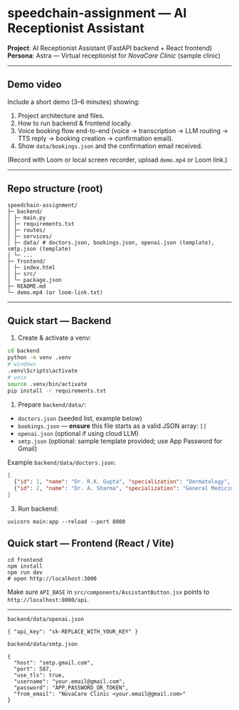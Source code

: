 # speedchain-assignment — AI Receptionist Assistant

**Project**: AI Receptionist Assistant (FastAPI backend + React frontend)  
**Persona**: Astra — Virtual receptionist for *NovaCare Clinic* (sample clinic)

---

## Demo video
Include a short demo (3–6 minutes) showing:
1. Project architecture and files.
2. How to run backend & frontend locally.
3. Voice booking flow end-to-end (voice → transcription → LLM routing → TTS reply → booking creation → confirmation email).
4. Show `data/bookings.json` and the confirmation email received.

(Record with Loom or local screen recorder, upload `demo.mp4` or Loom link.)

---

## Repo structure (root)


```
speedchain-assignment/
├─ backend/
│ ├─ main.py
│ ├─ requirements.txt
│ ├─ routes/
│ ├─ services/
│ ├─ data/ # doctors.json, bookings.json, openai.json (template), smtp.json (template)
│ └─ ...
├─ frontend/
│ ├─ index.html
│ ├─ src/
│ └─ package.json
├─ README.md
└─ demo.mp4 (or loom-link.txt)
```



---

## Quick start — Backend

1. Create & activate a venv:
```bash
cd backend
python -m venv .venv
# windows
.venv\Scripts\activate
# unix
source .venv/bin/activate
pip install -r requirements.txt
```





1. Prepare `backend/data/`:

- `doctors.json` (seeded list, example below)
- `bookings.json` — **ensure** this file starts as a valid JSON array: `[]`
- `openai.json` (optional if using cloud LLM)
- `smtp.json` (optional: sample template provided; use App Password for Gmail)

Example `backend/data/doctors.json`:



```json
[
  {"id": 1, "name": "Dr. R.K. Gupta", "specialization": "Dermatology", "available_slots": ["Wed 10:00", "Fri 16:00"]},
  {"id": 2, "name": "Dr. A. Sharma", "specialization": "General Medicine", "available_slots": ["Mon 11:00", "Thu 15:00"]}
]

```



3. Run backend:

```
uvicorn main:app --reload --port 8000

```



## Quick start — Frontend (React / Vite)



```
cd frontend
npm install
npm run dev
# open http://localhost:3000

```

Make sure `API_BASE` in `src/components/AssistantButton.jsx` points to `http://localhost:8000/api`.

----------------------------------------------------------------------------------------------------------------------------------------------------------



`backend/data/openai.json` 

```
{ "api_key": "sk-REPLACE_WITH_YOUR_KEY" }
```



`backend/data/smtp.json` 

```
{
  "host": "smtp.gmail.com",
  "port": 587,
  "use_tls": true,
  "username": "your.email@gmail.com",
  "password": "APP_PASSWORD_OR_TOKEN",
  "from_email": "NovaCare Clinic <your.email@gmail.com>"
}

```





